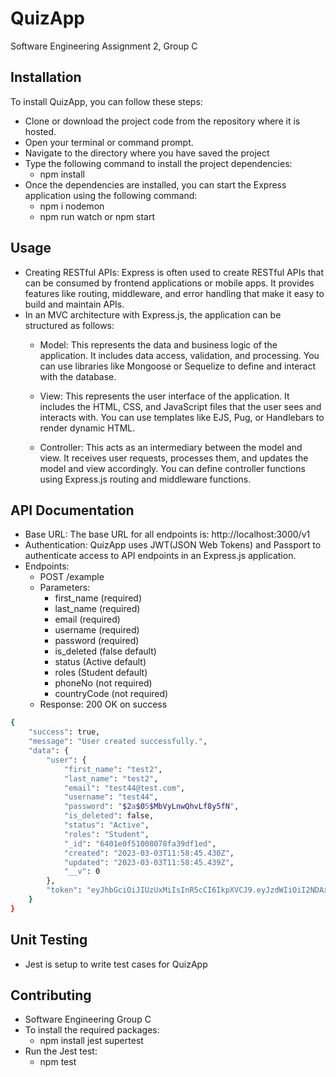 # QuizApp

Software Engineering Assignment 2, Group C

## Installation

To install QuizApp, you can follow these steps:
* Clone or download the project code from the repository where it is hosted.
* Open your terminal or command prompt.
* Navigate to the directory where you have saved the project
* Type the following command to install the project dependencies:
  * npm install
* Once the dependencies are installed, you can start the Express application using the following command:
  * npm i nodemon
  * npm run watch or npm start

## Usage
* Creating RESTful APIs: Express is often used to create RESTful APIs that can be consumed by frontend applications or mobile apps. It provides features like routing, middleware, and error handling that make it easy to build and maintain APIs.
* In an MVC architecture with Express.js, the application can be structured as follows:
   * Model: This represents the data and business logic of the application. It includes data access, validation, and processing. You can use libraries like Mongoose or Sequelize to define and interact with the database.

   * View: This represents the user interface of the application. It includes the HTML, CSS, and JavaScript files that the user sees and interacts with. You can use templates like EJS, Pug, or Handlebars to render dynamic HTML.

   * Controller: This acts as an intermediary between the model and view. It receives user requests, processes them, and updates the model and view accordingly. You can define controller functions using Express.js routing and middleware functions.

## API Documentation
*  Base URL: The base URL for all endpoints is: http://localhost:3000/v1
*  Authentication: QuizApp uses JWT(JSON Web Tokens) and Passport to authenticate access to API endpoints in an Express.js application.
* Endpoints:
   * POST /example
   * Parameters:
       * first_name (required)
       * last_name (required)
       * email (required)
       * username (required)
       * password (required)
       * is_deleted (false default)
       * status (Active default)
       * roles (Student default)
       * phoneNo (not required)
       * countryCode (not required)
   * Response: 200 OK on success
```bash
{
    "success": true,
    "message": "User created successfully.",
    "data": {
        "user": {
            "first_name": "test2",
            "last_name": "test2",
            "email": "test44@test.com",
            "username": "test44",
            "password": "$2a$05$MbVyLnwQhvLf8y5fN",
            "is_deleted": false,
            "status": "Active",
            "roles": "Student",
            "_id": "6401e0f51008078fa39df1ed",
            "created": "2023-03-03T11:58:45.430Z",
            "updated": "2023-03-03T11:58:45.439Z",
            "__v": 0
        },
        "token": "eyJhbGciOiJIUzUxMiIsInR5cCI6IkpXVCJ9.eyJzdWIiOiI2NDAxZTBmNTEwMDgwNzhmYTM5ZGYxZWQiLCJpYXQiOjE2Nzc4NDQ3MjV9.Er_zqTi2ur5Iqfs_BilqJwGoVGDRusMd2GyTeP45U45fsfsdfsdcasaeupwLVIGC_G9kxsURXQ"
    }
}
```
## Unit Testing
 * Jest is setup to write test cases for QuizApp

## Contributing
 * Software Engineering Group C
 * To install the required packages: 
   * npm install jest supertest
 * Run the Jest test:
   * npm test

